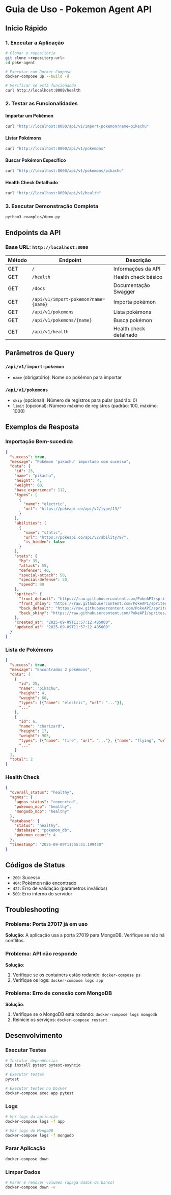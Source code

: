 # Guia de Uso - Pokemon Agent API

## Início Rápido

### 1. Executar a Aplicação

```bash
# Clonar o repositório
git clone <repository-url>
cd poke-agent

# Executar com Docker Compose
docker-compose up --build -d

# Verificar se está funcionando
curl http://localhost:8000/health
```

### 2. Testar as Funcionalidades

#### Importar um Pokémon
```bash
curl "http://localhost:8000/api/v1/import-pokemon?name=pikachu"
```

#### Listar Pokémons
```bash
curl "http://localhost:8000/api/v1/pokemons"
```

#### Buscar Pokémon Específico
```bash
curl "http://localhost:8000/api/v1/pokemons/pikachu"
```

#### Health Check Detalhado
```bash
curl "http://localhost:8000/api/v1/health"
```

### 3. Executar Demonstração Completa

```bash
python3 examples/demo.py
```

## Endpoints da API

### Base URL: `http://localhost:8000`

| Método | Endpoint | Descrição |
|--------|----------|-----------|
| GET | `/` | Informações da API |
| GET | `/health` | Health check básico |
| GET | `/docs` | Documentação Swagger |
| GET | `/api/v1/import-pokemon?name={name}` | Importa pokémon |
| GET | `/api/v1/pokemons` | Lista pokémons |
| GET | `/api/v1/pokemons/{name}` | Busca pokémon |
| GET | `/api/v1/health` | Health check detalhado |

## Parâmetros de Query

### `/api/v1/import-pokemon`
- `name` (obrigatório): Nome do pokémon para importar

### `/api/v1/pokemons`
- `skip` (opcional): Número de registros para pular (padrão: 0)
- `limit` (opcional): Número máximo de registros (padrão: 100, máximo: 1000)

## Exemplos de Resposta

### Importação Bem-sucedida
```json
{
  "success": true,
  "message": "Pokémon 'pikachu' importado com sucesso",
  "data": {
    "id": 25,
    "name": "pikachu",
    "height": 4,
    "weight": 60,
    "base_experience": 112,
    "types": [
      {
        "name": "electric",
        "url": "https://pokeapi.co/api/v2/type/13/"
      }
    ],
    "abilities": [
      {
        "name": "static",
        "url": "https://pokeapi.co/api/v2/ability/9/",
        "is_hidden": false
      }
    ],
    "stats": {
      "hp": 35,
      "attack": 55,
      "defense": 40,
      "special-attack": 50,
      "special-defense": 50,
      "speed": 90
    },
    "sprites": {
      "front_default": "https://raw.githubusercontent.com/PokeAPI/sprites/master/sprites/pokemon/25.png",
      "front_shiny": "https://raw.githubusercontent.com/PokeAPI/sprites/master/sprites/pokemon/shiny/25.png",
      "back_default": "https://raw.githubusercontent.com/PokeAPI/sprites/master/sprites/pokemon/back/25.png",
      "back_shiny": "https://raw.githubusercontent.com/PokeAPI/sprites/master/sprites/pokemon/back/shiny/25.png"
    },
    "created_at": "2025-09-09T11:57:12.485000",
    "updated_at": "2025-09-09T11:57:12.485000"
  }
}
```

### Lista de Pokémons
```json
{
  "success": true,
  "message": "Encontrados 2 pokémons",
  "data": [
    {
      "id": 25,
      "name": "pikachu",
      "height": 4,
      "weight": 60,
      "types": [{"name": "electric", "url": "..."}],
      "..."
    },
    {
      "id": 6,
      "name": "charizard",
      "height": 17,
      "weight": 905,
      "types": [{"name": "fire", "url": "..."}, {"name": "flying", "url": "..."}],
      "..."
    }
  ],
  "total": 2
}
```

### Health Check
```json
{
  "overall_status": "healthy",
  "agnos": {
    "agnos_status": "connected",
    "pokemon_mcp": "healthy",
    "mongodb_mcp": "healthy"
  },
  "database": {
    "status": "healthy",
    "database": "pokemon_db",
    "pokemon_count": 4
  },
  "timestamp": "2025-09-09T11:55:51.199430"
}
```

## Códigos de Status

- `200`: Sucesso
- `404`: Pokémon não encontrado
- `422`: Erro de validação (parâmetros inválidos)
- `500`: Erro interno do servidor

## Troubleshooting

### Problema: Porta 27017 já em uso
**Solução**: A aplicação usa a porta 27019 para MongoDB. Verifique se não há conflitos.

### Problema: API não responde
**Solução**: 
1. Verifique se os containers estão rodando: `docker-compose ps`
2. Verifique os logs: `docker-compose logs app`

### Problema: Erro de conexão com MongoDB
**Solução**: 
1. Verifique se o MongoDB está rodando: `docker-compose logs mongodb`
2. Reinicie os serviços: `docker-compose restart`

## Desenvolvimento

### Executar Testes
```bash
# Instalar dependências
pip install pytest pytest-asyncio

# Executar testes
pytest

# Executar testes no Docker
docker-compose exec app pytest
```

### Logs
```bash
# Ver logs da aplicação
docker-compose logs -f app

# Ver logs do MongoDB
docker-compose logs -f mongodb
```

### Parar Aplicação
```bash
docker-compose down
```

### Limpar Dados
```bash
# Parar e remover volumes (apaga dados do banco)
docker-compose down -v
```
